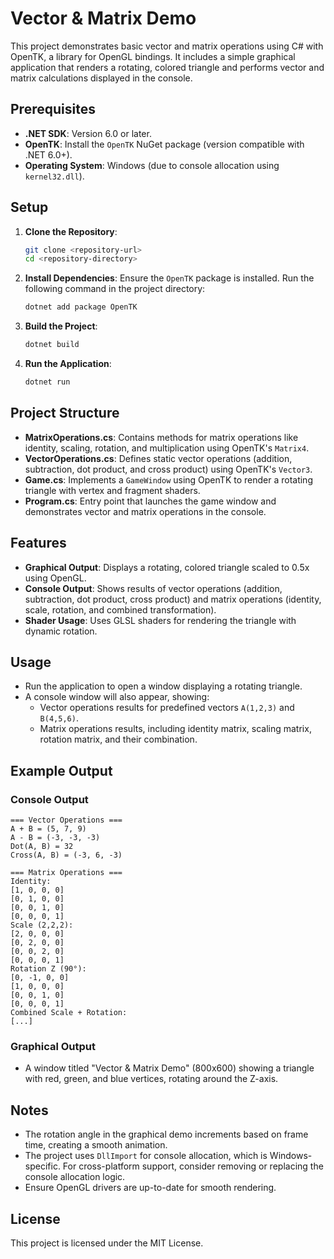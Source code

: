 # Vector & Matrix Demo

This project demonstrates basic vector and matrix operations using C# with OpenTK, a library for OpenGL bindings. It includes a simple graphical application that renders a rotating, colored triangle and performs vector and matrix calculations displayed in the console.

## Prerequisites

- **.NET SDK**: Version 6.0 or later.
- **OpenTK**: Install the `OpenTK` NuGet package (version compatible with .NET 6.0+).
- **Operating System**: Windows (due to console allocation using `kernel32.dll`).

## Setup

1. **Clone the Repository**:
   ```bash
   git clone <repository-url>
   cd <repository-directory>
   ```

2. **Install Dependencies**:
   Ensure the `OpenTK` package is installed. Run the following command in the project directory:
   ```bash
   dotnet add package OpenTK
   ```

3. **Build the Project**:
   ```bash
   dotnet build
   ```

4. **Run the Application**:
   ```bash
   dotnet run
   ```

## Project Structure

- **MatrixOperations.cs**: Contains methods for matrix operations like identity, scaling, rotation, and multiplication using OpenTK's `Matrix4`.
- **VectorOperations.cs**: Defines static vector operations (addition, subtraction, dot product, and cross product) using OpenTK's `Vector3`.
- **Game.cs**: Implements a `GameWindow` using OpenTK to render a rotating triangle with vertex and fragment shaders.
- **Program.cs**: Entry point that launches the game window and demonstrates vector and matrix operations in the console.

## Features

- **Graphical Output**: Displays a rotating, colored triangle scaled to 0.5x using OpenGL.
- **Console Output**: Shows results of vector operations (addition, subtraction, dot product, cross product) and matrix operations (identity, scale, rotation, and combined transformation).
- **Shader Usage**: Uses GLSL shaders for rendering the triangle with dynamic rotation.

## Usage

- Run the application to open a window displaying a rotating triangle.
- A console window will also appear, showing:
  - Vector operations results for predefined vectors `A(1,2,3)` and `B(4,5,6)`.
  - Matrix operations results, including identity matrix, scaling matrix, rotation matrix, and their combination.

## Example Output

### Console Output
```
=== Vector Operations ===
A + B = (5, 7, 9)
A - B = (-3, -3, -3)
Dot(A, B) = 32
Cross(A, B) = (-3, 6, -3)

=== Matrix Operations ===
Identity:
[1, 0, 0, 0]
[0, 1, 0, 0]
[0, 0, 1, 0]
[0, 0, 0, 1]
Scale (2,2,2):
[2, 0, 0, 0]
[0, 2, 0, 0]
[0, 0, 2, 0]
[0, 0, 0, 1]
Rotation Z (90°):
[0, -1, 0, 0]
[1, 0, 0, 0]
[0, 0, 1, 0]
[0, 0, 0, 1]
Combined Scale + Rotation:
[...]
```

### Graphical Output
- A window titled "Vector & Matrix Demo" (800x600) showing a triangle with red, green, and blue vertices, rotating around the Z-axis.

## Notes

- The rotation angle in the graphical demo increments based on frame time, creating a smooth animation.
- The project uses `DllImport` for console allocation, which is Windows-specific. For cross-platform support, consider removing or replacing the console allocation logic.
- Ensure OpenGL drivers are up-to-date for smooth rendering.

## License

This project is licensed under the MIT License.
